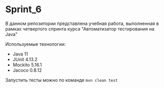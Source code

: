 # Sprint_6
В данном репозитории представлена учебная работа, выполненная в рамках четвертого спринта курса "Автоматизатор тестирования на Java"

Используемые технологии:
* Java 11
* JUnit 4.13.2
* Mockito 5.16.1
* Jacoco 0.8.12

Запустить тесты можно по команде `mvn clean test`